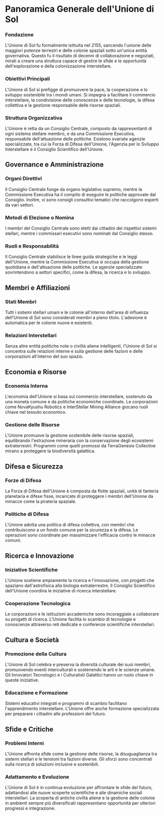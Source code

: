 # Panoramica Generale dell'Unione di Sol

### Fondazione
L'Unione di Sol fu formalmente istituita nel 2155, sancendo l'unione delle maggiori potenze terrestri e delle colonie spaziali sotto un'unica entità governativa. Questo fu il risultato di decenni di collaborazione e negoziati, mirati a creare una struttura capace di gestire le sfide e le opportunità dell'esplorazione e della colonizzazione interstellare.

### Obiettivi Principali
L'Unione di Sol si prefigge di promuovere la pace, la cooperazione e lo sviluppo sostenibile tra i mondi umani. Si impegna a facilitare il commercio interstellare, la condivisione delle conoscenze e delle tecnologie, la difesa collettiva e la gestione responsabile delle risorse spaziali.

### Struttura Organizzativa
L'Unione è retta da un Consiglio Centrale, composto da rappresentanti di ogni sistema stellare membro, e da una Commissione Esecutiva, responsabile dell'attuazione delle politiche. Esistono svariate agenzie specializzate, tra cui la Forza di Difesa dell'Unione, l'Agenzia per lo Sviluppo Interstellare e il Consiglio Scientifico dell'Unione.

## Governance e Amministrazione

### Organi Direttivi
Il Consiglio Centrale funge da organo legislativo supremo, mentre la Commissione Esecutiva ha il compito di eseguire le politiche approvate dal Consiglio. Inoltre, vi sono consigli consultivi tematici che raccolgono esperti da vari settori.

### Metodi di Elezione o Nomina
I membri del Consiglio Centrale sono eletti dai cittadini dei rispettivi sistemi stellari, mentre i commissari esecutivi sono nominati dal Consiglio stesso.

### Ruoli e Responsabilità
Il Consiglio Centrale stabilisce le linee guida strategiche e le leggi dell'Unione, mentre la Commissione Esecutiva si occupa della gestione quotidiana e dell'attuazione delle politiche. Le agenzie specializzate sovrintendono a settori specifici, come la difesa, la ricerca e lo sviluppo.

## Membri e Affiliazioni

### Stati Membri
Tutti i sistemi stellari umani e le colonie all'interno dell'area di influenza dell'Unione di Sol sono considerati membri a pieno titolo. L'adesione è automatica per le colonie nuove e esistenti.

### Relazioni Interstellari
Senza altre entità politiche note o civiltà aliene intelligenti, l'Unione di Sol si concentra sulle relazioni interne e sulla gestione delle fazioni e delle corporazioni all'interno del suo spazio.

## Economia e Risorse

### Economia Interna
L'economia dell'Unione si basa sul commercio interstellare, sostenuto da una moneta comune e da politiche economiche coordinate. Le corporazioni come NovaKyushu Robotics e InterStellar Mining Alliance giocano ruoli chiave nel tessuto economico.

### Gestione delle Risorse
L'Unione promuove la gestione sostenibile delle risorse spaziali, equilibrando l'estrazione mineraria con la conservazione degli ecosistemi extraterrestri. Programmi come quelli promossi da TerraGenesis Collective mirano a proteggere la biodiversità galattica.

## Difesa e Sicurezza

### Forze di Difesa
La Forza di Difesa dell'Unione è composta da flotte spaziali, unità di fanteria planetaria e difese fisse, incaricate di proteggere i membri dell'Unione da minacce come la pirateria spaziale.

### Politiche di Difesa
L'Unione adotta una politica di difesa collettiva, con membri che contribuiscono a un fondo comune per la sicurezza e la difesa. Le operazioni sono coordinate per massimizzare l'efficacia contro le minacce comuni.

## Ricerca e Innovazione

### Iniziative Scientifiche
L'Unione sostiene ampiamente la ricerca e l'innovazione, con progetti che spaziano dall'astrofisica alla biologia extraterrestre. Il Consiglio Scientifico dell'Unione coordina le iniziative di ricerca interstellare.

### Cooperazione Tecnologica
Le corporazioni e le istituzioni accademiche sono incoraggiate a collaborare su progetti di ricerca. L'Unione facilita lo scambio di tecnologie e conoscenze attraverso reti dedicate e conferenze scientifiche interstellari.

## Cultura e Società

### Promozione della Cultura
L'Unione di Sol celebra e preserva la diversità culturale dei suoi membri, promuovendo eventi interculturali e sostenendo le arti e le scienze umane. Gli Innovatori Tecnologici e i Culturalisti Galattici hanno un ruolo chiave in queste iniziative.

### Educazione e Formazione
Sistemi educativi integrati e programmi di scambio facilitano l'apprendimento interstellare. L'Unione offre anche formazione specializzata per preparare i cittadini alle professioni del futuro.

## Sfide e Critiche

### Problemi Interni
L'Unione affronta sfide come la gestione delle risorse, la disuguaglianza tra sistemi stellari e le tensioni tra fazioni diverse. Gli sforzi sono concentrati sulla ricerca di soluzioni inclusive e sostenibili.

### Adattamento e Evoluzione
L'Unione di Sol è in continua evoluzione per affrontare le sfide del futuro, adattandosi alle nuove scoperte scientifiche e alle dinamiche sociali interstellari. La scoperta di antiche civiltà aliene e la gestione delle colonie in ambienti sempre più diversificati rappresentano opportunità per ulteriori progressi e integrazione.